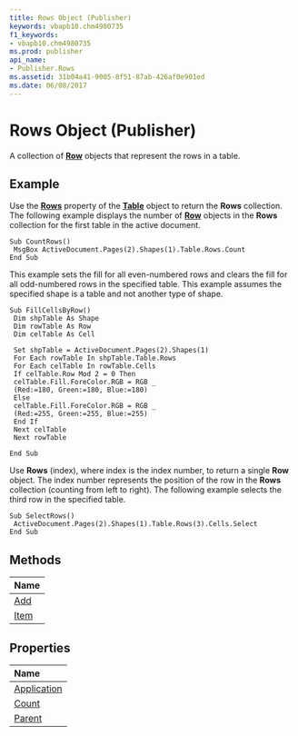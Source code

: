 ```yaml
---
title: Rows Object (Publisher)
keywords: vbapb10.chm4980735
f1_keywords:
- vbapb10.chm4980735
ms.prod: publisher
api_name:
- Publisher.Rows
ms.assetid: 31b04a41-9005-8f51-87ab-426af0e901ed
ms.date: 06/08/2017
---
```



# Rows Object (Publisher)

A collection of **[Row](row-object-publisher.md)** objects that represent the rows in a table.
 


## Example

Use the **[Rows](table-rows-property-publisher.md)** property of the **[Table](table-object-publisher.md)** object to return the **Rows** collection. The following example displays the number of **[Row](row-object-publisher.md)** objects in the **Rows** collection for the first table in the active document.
 

 

```
Sub CountRows() 
 MsgBox ActiveDocument.Pages(2).Shapes(1).Table.Rows.Count 
End Sub
```

This example sets the fill for all even-numbered rows and clears the fill for all odd-numbered rows in the specified table. This example assumes the specified shape is a table and not another type of shape.
 

 



```
Sub FillCellsByRow() 
 Dim shpTable As Shape 
 Dim rowTable As Row 
 Dim celTable As Cell 
 
 Set shpTable = ActiveDocument.Pages(2).Shapes(1) 
 For Each rowTable In shpTable.Table.Rows 
 For Each celTable In rowTable.Cells 
 If celTable.Row Mod 2 = 0 Then 
 celTable.Fill.ForeColor.RGB = RGB _ 
 (Red:=180, Green:=180, Blue:=180) 
 Else 
 celTable.Fill.ForeColor.RGB = RGB _ 
 (Red:=255, Green:=255, Blue:=255) 
 End If 
 Next celTable 
 Next rowTable 
 
End Sub
```

Use **Rows** (index), where index is the index number, to return a single **Row** object. The index number represents the position of the row in the **Rows** collection (counting from left to right). The following example selects the third row in the specified table.
 

 



```
Sub SelectRows() 
 ActiveDocument.Pages(2).Shapes(1).Table.Rows(3).Cells.Select 
End Sub
```


## Methods



|**Name**|
|:-----|
|[Add](rows-add-method-publisher.md)|
|[Item](rows-item-method-publisher.md)|

## Properties



|**Name**|
|:-----|
|[Application](rows-application-property-publisher.md)|
|[Count](rows-count-property-publisher.md)|
|[Parent](rows-parent-property-publisher.md)|

